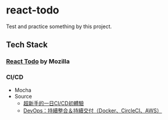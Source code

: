 # react-todo
Test and practice something by this project.

## Tech Stack
### [React Todo](https://developer.mozilla.org/zh-TW/docs/Learn/Tools_and_testing/Client-side_JavaScript_frameworks/React_todo_list_beginning) by Mozilla
### CI/CD
- Mocha
- Source
  - [超新手的一日CI/CD初體驗](https://medium.com/@paulchen_9650/%E8%B6%85%E6%96%B0%E6%89%8B%E7%9A%84%E4%B8%80%E6%97%A5ci-cd%E5%88%9D%E9%AB%94%E9%A9%97-%E4%BD%BF%E7%94%A8circleci-github-flow%E8%87%AA%E5%8B%95%E9%83%A8%E7%BD%B2node-js%E6%96%BCaws-elastic-beanstalk-e7af3a65ae61)
  - [DevOps：持續整合＆持續交付（Docker、CircleCI、AWS）](https://blog.amowu.com/devops-continuous-integration-delivery-docker-circleci-aws-beanstalk/)



